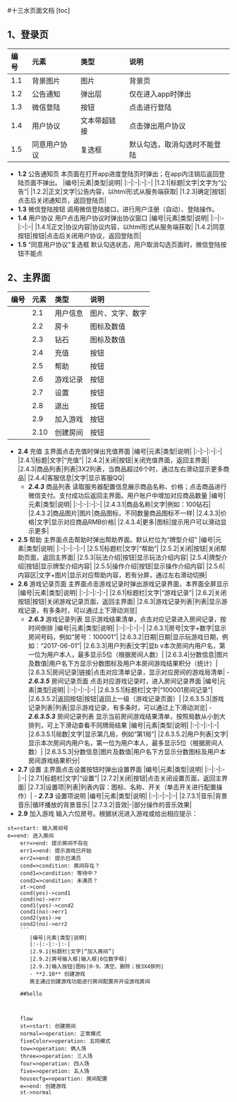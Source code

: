 #十三水页面文档 
[toc]
## 1、登录页 
|编号|元素|类型|说明| 
|:-|:-|:-|:-|
|1.1|背景图片|图片|背景页|
|1.2|公告通知|弹出层|仅在进入app时弹出|
|1.3|微信登陆|按钮|点击进行登陆|
|1.4|用户协议|文本带超链接|点击弹出用户协议|
|1.5|同意用户协议|复选框|默认勾选，取消勾选时不能登陆| 
 -  **1.2** 公告通知页 
本页面在打开app进度登陆页时弹出；在app内注销后返回登陆页面不弹出。 
|编号|元素|类型|说明| 
|:-|:-|:-|:-|
|1.2.1|标题|文字|文字为“公告”|
|1.2.2|正文|文字|公告内容，以html形式从服务端获取|
|1.2.3|确定|按钮|点击后关闭通知页，返回登陆页|
 -  **1.3** 微信登陆按钮
	   调用微信登陆接口，进行用户注册（自动）、登陆操作。
 -  **1.4** 用户协议
	   用户点击用户协议时弹出协议窗口
 |编号|元素|类型|说明| 
|:-|:-|:-|:-|
	   |1.4.1|正文|协议内容|协议内容，以html形式从服务端获取|
	   |1.4.2|同意按钮|按钮|点击后关闭用户协议，返回登陆页|
- **1.5** “同意用户协议”复选框
	   默认勾选状态，用户取消勾选页面时，微信登陆按钮不能点
## 2、主界面
|编号|元素|类型|说明| 
 |:-|:-|:-|:-|
	   |2.1|用户信息|图片、文字、数字|获取微信头像作为头像，微信昵称为用户名，显示系统生成的六位数字为用户id|
	   |2.2|房卡|图标及数值|房卡图标，数值显示用户当前房卡数量|
	   |2.3|钻石|图标及数值|钻石图标，数值显示用户当前钻石数量|
	   |2.4|充值|按钮|弹出充值界面|
	   |2.5|帮助|按钮|弹出帮助说明界面|
	   |2.6|游戏记录|按钮|弹出游戏记录界面|
	   |2.7|设置|按钮|弹出设置界面|
	   |2.8|退出|按钮|注销用户，返回登陆界面|
	   |2.9|加入游戏|按钮|弹出房号输入界面|
	   |2.10|创建房间|按钮|弹出创建房间界面|
 - **2.4** 充值
	   主界面点击充值时弹出充值界面 
	   |编号|元素|类型|说明| 
	   |:-|:-|:-|:-|
	   |2.4.1|标题|文字|“充值”|
	   |2.4.2|关闭|按钮|关闭充值界面，返回主界面|
	   |2.4.3|商品列表|列表|3X2列表，当商品超过6个时，通过左右滑动显示更多商品|
	   |2.4.4|客服信息|文字|显示客服QQ|
	 - ***2.4.3*** 商品列表
	   读取服务器配置信息展示商品名称、价格；点击商品进行微信支付。支付成功后返回主界面。用户账户中增加对应商品数量
	   |编号|元素|类型|说明| 
	   |:-|:-|:-|:-|
	   |2.4.3.1|商品名称|文字|例如：100钻石|
	   |2.4.3.2|商品图片|图片|商品图标，不同数量商品图标不一样|
	   |2.4.3.3|价格|文字|显示对应商品RMB价格|
	   |2.4.3.4|更多|图标|提示用户可以滑动显示更多|
 - **2.5** 帮助
	   主界面点击帮助时弹出帮助界面。默认栏位为“牌型介绍”
	   |编号|元素|类型|说明| 
	   |:-|:-|:-|:-|
	   |2.5.1|标题栏|文字|“帮助”|
	   |2.5.2|关闭|按钮|关闭帮助页面，返回主界面|
	   |2.5.3|玩法介绍|按钮|显示玩法介绍内容|
	   |2.5.4|牌型介绍|按钮|显示牌型介绍内容|
	   |2.5.5|操作介绍|按钮|显示操作介绍内容|
	   |2.5.6|内容区|文字+图片|显示对应帮助内容，若有分屏，通过左右滑动切换|
 - **2.6** 游戏记录页面
	   主界面点击游戏记录时弹出游戏记录界面，本界面全屏显示
	   |编号|元素|类型|说明| 
	   |:-|:-|:-|:-|
	   |2.6.1|标题栏|文字|“游戏记录”|
	   |2.6.2|关闭按钮|按钮|关闭游戏记录页面，返回主界面|
	   |2.6.3|游戏记录列表|列表|显示游戏记录，有多条时，可以通过上下滑动浏览|
	  - ***2.6.3*** 游戏记录列表
	   显示游戏结果清单，点击对应记录进入房间记录，按时间倒排
	   |编号|元素|类型|说明| 
	   |:-|:-|:-|:-|
	   |2.6.3.1|房号|文字+数字|显示房间号码，例如“房号：100001”|
	   |2.6.3.2|日期|日期|显示玩游戏日期，例如：“2017-06-01”|
	   |2.6.3.3|用户列表|文字|显b v本次房间内用户名，第一位为用户本人，最多显示5位（根据房间人数）|
	   |2.6.3.4|分数信息|图片及数值|用户名下方显示分数图标及用户本房间游戏结果积分（统计）|
	   |2.6.3.5|房间记录|链接|点击对应清单记录，显示对应房间的游戏局清单|
	   - ***2.6.3.5*** 房间记录页面
	   点击对应游戏记录时，进入房间记录界面
	   |编号|元素|类型|说明| 
	   |:-|:-|:-|:-|
	   |2.6.3.5.1|标题栏|文字|“100001房间记录”|
	   |2.6.3.5.2|返回按钮|按钮|返回上一级（游戏记录页面）|
	   |2.6.3.5.3|游戏记录列表|列表|显示游戏记录，有多条时，可以通过上下滑动浏览|
	   - ***2.6.3.5.3*** 房间记录列表
	  显示当前房间游戏结果清单，按照局数从小到大排列，可上下滑动查看不同牌局结果
	   |编号|元素|类型|说明| 
	   |:-|:-|:-|:-|
	   |2.6.3.5.1|局数|文字|显示第几局，例如“第1局”|
	   |2.6.3.5.2|用户列表|文字|显示本次房间内用户名，第一位为用户本人，最多显示5位（根据房间人数）|
	   |2.6.3.5.3|分数信息|图片及数值|用户名下方显示分数图标及用户本房间游戏结果积分|
- **2.7** 设置
	  主界面点击设置按钮时弹出设置界面
	   |编号|元素|类型|说明| 
	   |:-|:-|:-|:-|
	   |2.7.1|标题栏|文字|“设置”|
	   |2.7.2|关闭|按钮|点击关闭设置页面，返回主界面|
	   |2.7.3|设置项|列表|列表内容：图标、名称、开关（单击开关进行配置操作）|
	   - ***2.7.3*** 设置项说明
	   |编号|元素|类型|说明| 
	   |:-|:-|:-|:-|
	   |2.7.3.1|音乐|背景音乐|循环播放的背景音乐|
	   |2.7.3.2|音效|-|部分操作的音乐效果|
 - **2.9** 加入游戏
	   输入六位房号。根据状况进入游戏或给出相应提示：
	   
```flow
st=>start: 输入房间号
e=>end: 进入房间
	err=>end: 提示房间不存在
	err1=>end: 提示游戏已开始
	err2=>end: 提示已满员
	cond=>condition: 房间存在？
	cond1=>condition: 等待中？
	cond2=>condition: 未满员？
	st->cond
	cond(yes)->cond1
	cond(no)->err
	cond1(yes)->cond2
	cond1(no)->err1
	cond2(yes)->e
	cond2(no)->err2
	```
	   |编号|元素|类型|说明| 
	   |:-|:-|:-|:-|
	   |2.9.1|标题栏|文字|“加入房间”|
	   |2.9.2|房号输入框|输入框|6位数字框|
	   |2.9.3|输入按钮|图标|0-9，清空、删除；按3X4排列| 
	   - **2.10** 创建游戏
	   房主通过创建游戏功能进行房间配置并开设游戏房间
	
	##hello
	
	
	
	flow
	st=>start: 创建房间
	normal=>operation: 正常模式
	fiveColor=>operation: 五同模式
	tow=>operation: 俩人场
	three=>operation: 三人场
	four=>operation: 四人场
	five=>operation: 五人场
	housecfg=>opeartion: 房间配置
	e=>end: 创建游戏
	st->normal
